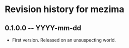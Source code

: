# Revision history for mezima

## 0.1.0.0  -- YYYY-mm-dd

* First version. Released on an unsuspecting world.
